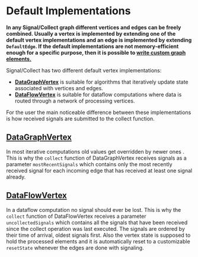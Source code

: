 # Default Implementations #
**In any Signal/Collect graph different vertices and edges can be freely combined. Usually a vertex is implemented by extending one of the default vertex implementations and an edge is implemented by extending ` DefaultEdge `. If the default implementations are not memory-efficient enough for a specific purpose, then it is possible to [write custom graph elements.](http://code.google.com/p/signal-collect/wiki/WriteCustomGraphElements)**

Signal/Collect has two different default vertex implementations:
  * **[DataGraphVertex](http://code.google.com/p/signal-collect/source/browse/trunk/core/src/main/scala/com/signalcollect/DataGraphVertex.scala)** is suitable for algorithms that iteratively update state associated with vertices and edges.
  * **[DataFlowVertex](http://code.google.com/p/signal-collect/source/browse/trunk/core/src/main/scala/com/signalcollect/DataFlowVertex.scala)** is suitable for dataflow computations where data is routed through a network of processing vertices.

For the user the main noticeable difference between these implementations is how received signals are submitted to the collect function.

## [DataGraphVertex](http://code.google.com/p/signal-collect/source/browse/trunk/core/src/main/scala/com/signalcollect/DataGraphVertex.scala) ##
In most iterative computations old values get overridden by newer ones . This is why the ` collect ` function of DataGraphVertex receives signals as a parameter ` mostRecentSignals ` which contains only the most recently received signal for each incoming edge that has received at least one signal already.

## [DataFlowVertex](http://code.google.com/p/signal-collect/source/browse/trunk/core/src/main/scala/com/signalcollect/DataFlowVertex.scala) ##
In a dataflow computation no signal should ever be lost. This is why the ` collect ` function of DataFlowVertex receives a parameter ` uncollectedSignals ` which contains all the signals that have been received since the collect operation was last executed. The signals are ordered by their time of arrival, oldest signals first. Also the vertex state is supposed to hold the processed elements and it is automatically reset to a customizable ` resetState ` whenever the edges are done with signaling.